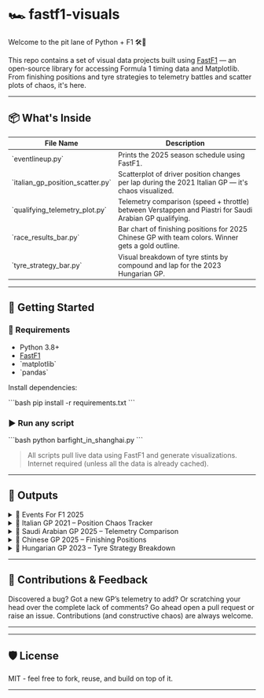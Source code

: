 # 🏎️ fastf1-visuals

Welcome to the pit lane of Python + F1 🛠️🏁

This repo contains a set of visual data projects built using [FastF1](https://theoehrly.github.io/Fast-F1/) — an open-source library for accessing Formula 1 timing data and Matplotlib.  
From finishing positions and tyre strategies to telemetry battles and scatter plots of chaos, it's here.

---

## 📦 What's Inside

| File Name                        | Description |
|----------------------------------|-------------|
| \`eventlineup.py\`                | Prints the 2025 season schedule using FastF1. |
| \`italian_gp_position_scatter.py\`       | Scatterplot of driver position changes per lap during the 2021 Italian GP — it's chaos visualized. |
| \`qualifying_telemetry_plot.py\`  | Telemetry comparison (speed + throttle) between Verstappen and Piastri for Saudi Arabian GP qualifying. |
| \`race_results_bar.py\`       | Bar chart of finishing positions for 2025 Chinese GP with team colors. Winner gets a gold outline. |
| \`tyre_strategy_bar.py\`          | Visual breakdown of tyre stints by compound and lap for the 2023 Hungarian GP. |

---

## 🚀 Getting Started

### 🔧 Requirements

- Python 3.8+
- [FastF1](https://pypi.org/project/fastf1/)
- \`matplotlib\`
- \`pandas\`

Install dependencies:

\`\`\`bash
pip install -r requirements.txt
\`\`\`

### ▶️ Run any script

\`\`\`bash
python barfight_in_shanghai.py
\`\`\`

> All scripts pull live data using FastF1 and generate visualizations. Internet required (unless all the data is already cached).

---

## 📸 Outputs

<details>
  <summary>🏁 Events For F1 2025</summary>

![Schedule](.github/screenshots/eventlineup.png)

Shows all the races that will be held in 2025

</details>

<details>
  <summary>🎢 Italian GP 2021 – Position Chaos Tracker</summary>

![Position Scatter](.github/screenshots/italian_gp_position_scatter_1.png)
Position Scatter.

![Tabular form in the console](.github/screenshots/italian_gp_position_scatter_2.png)
Tabular form in the console.

Scatterplot showing how drivers gained/lost positions lap-by-lap.

</details>

<details>
  <summary>🧪 Saudi Arabian GP 2025 – Telemetry Comparison</summary>

![Telemetry](.github/screenshots/qualifying_telemetry_plot.png)

Speed and throttle comparison between Max Verstappen and Oscar Piastri during qualifying.  
0.010s difference. Epic stuff.

</details>

<details>
  <summary>🏁 Chinese GP 2025 – Finishing Positions</summary>

![Chinese GP](.github/screenshots/race_results_bar_1.png)
The graph.

![Chinese GP tabular form](.github/screenshots/race_results_bar_2.png)
The data is displayed on the console.

Bar chart showing finishing order, color-coded by team.  
Gold outline for the winner (Verstappen, obviously).

</details>

<details>
  <summary>🎯 Hungarian GP 2023 – Tyre Strategy Breakdown</summary>

![Tyre Strategy](.github/screenshots/tyre_strategy_bar_1.png)
The graph.

![Tyre Strategy data](.github/screenshots/tyre_strategy_bar_2.png)
The data is displayed on the console.

Bar chart showing tyre stints for each driver by compound.  

</details>

---

## 🙌 Contributions & Feedback

Discovered a bug? Got a new GP’s telemetry to add? Or scratching your head over the complete lack of comments?
Go ahead open a pull request or raise an issue. Contributions (and constructive chaos) are always welcome.

---

---

## 🛡️ License

MIT - feel free to fork, reuse, and build on top of it.

---



